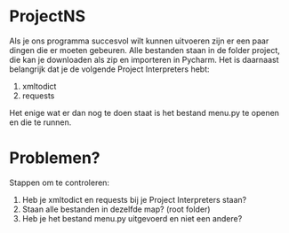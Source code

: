 # ProjectNS

Als je ons programma succesvol wilt kunnen uitvoeren zijn er een paar dingen die er moeten gebeuren. Alle bestanden staan in de folder project, die kan je downloaden als zip en importeren in Pycharm.
Het is daarnaast belangrijk dat je de volgende Project Interpreters hebt:
  1. xmltodict
  2. requests
  
Het enige wat er dan nog te doen staat is het bestand menu.py te openen en die te runnen.
 
# Problemen?
Stappen om te controleren:
  1. Heb je xmltodict en requests bij je Project Interpreters staan?
  2. Staan alle bestanden in dezelfde map? (root folder)
  3. Heb je het bestand menu.py uitgevoerd en niet een andere?
